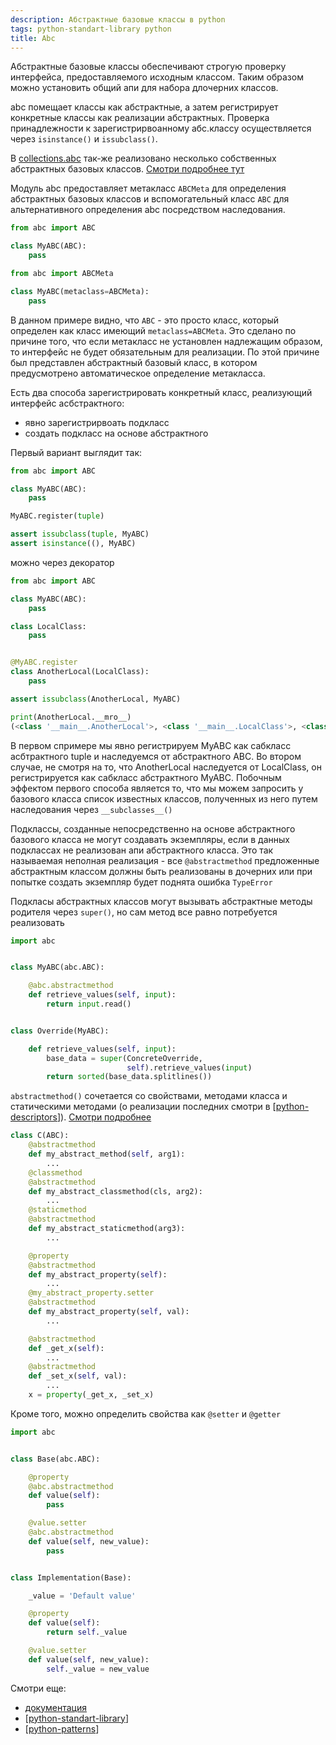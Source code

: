```yaml
---
description: Абстрактные базовые классы в python
tags: python-standart-library python
title: Abc
---
```

Абстрактные базовые классы обеспечивают строгую проверку интерфейса, предоставляемого исходным классом. Таким образом можно установить общий апи для набора длочерних классов.

abc помещает классы как абстрактные, а затем регистрирует конкретные классы как реализации абстрактных. Проверка принадлежности к зарегистрирвоанному абс.классу осуществляется через `isinstance()` и `issubclass()`.

В [collections.abc](https://docs.python.org/3/library/collections.abc.html#module-collections.abc) так-же реализовано несколько собственных абстрактных базовых классов. [Смотри подробнее тут](https://docs.python.org/3/library/collections.abc.html#collections-abstract-base-classes)

Модуль abc предоставляет метакласс `ABCMeta` для определения абстрактных базовых классов и вспомогательный класс `ABC` для альтернативного определения abc посредством наследования.

```python
from abc import ABC

class MyABC(ABC):
    pass

from abc import ABCMeta

class MyABC(metaclass=ABCMeta):
    pass
```

В данном примере видно, что `ABC` - это просто класс, который определен как класс имеющий `metaclass=ABCMeta`. Это сделано по причине того, что если метакласс не установлен надлежащим образом, то интерфейс не будет обязательным для реализации. По этой причине был представлен абстрактный базовый класс, в котором предусмотрено автоматическое определение метакласса.

Есть два способа зарегистрировать конкретный класс, реализующий интерфейс асбстрактного:

- явно зарегистрирвоать подкласс
- создать подкласс на основе абстрактного

Первый вариант выглядит так:

```python
from abc import ABC

class MyABC(ABC):
    pass

MyABC.register(tuple)

assert issubclass(tuple, MyABC)
assert isinstance((), MyABC)
```

можно через декоратор

```python
from abc import ABC

class MyABC(ABC):
    pass

class LocalClass:
    pass


@MyABC.register
class AnotherLocal(LocalClass):
    pass

assert issubclass(AnotherLocal, MyABC)

print(AnotherLocal.__mro__)
(<class '__main__.AnotherLocal'>, <class '__main__.LocalClass'>, <class 'object'>)
```

В первом спримере мы явно регистрируем MyABC как сабкласс асбтрактного tuple и наследуемся от абстрактного ABC. Во втором случае, не смотря на то, что AnotherLocal наследуется от LocalClass, он регистрируется как сабкласс абстрактного MyABC. Побочным эффектом первого способа является то, что мы можем запросить у базового класса список известных классов, полученных из него путем наследования через `__subclasses__()`

Подклассы, созданные непосредственно на основе абстрактного базового класса не могут создавать экземпляры, если в данных подклассах не реализован апи абстрактного класса. Это так называемая неполная реализация - все `@abstractmethod` предложенные абстрактным классом должны быть реализованы в дочерних или при попытке создать экземпляр будет поднята ошибка `TypeError`

Подкласы абстрактных классов могут вызывать абстрактные методы родителя через `super()`, но сам метод все равно потребуется реализовать

```python
import abc


class MyABC(abc.ABC):

    @abc.abstractmethod
    def retrieve_values(self, input):
        return input.read()


class Override(MyABC):

    def retrieve_values(self, input):
        base_data = super(ConcreteOverride,
                          self).retrieve_values(input)
        return sorted(base_data.splitlines())
```

`abstractmethod()` сочетается со свойствами, методами класса и статическими методами (о реализации последних смотри в [[python-descriptors]]). [Смотри подробнее](https://docs.python.org/3/library/abc.html#abc.abstractmethod)

```python
class C(ABC):
    @abstractmethod
    def my_abstract_method(self, arg1):
        ...
    @classmethod
    @abstractmethod
    def my_abstract_classmethod(cls, arg2):
        ...
    @staticmethod
    @abstractmethod
    def my_abstract_staticmethod(arg3):
        ...

    @property
    @abstractmethod
    def my_abstract_property(self):
        ...
    @my_abstract_property.setter
    @abstractmethod
    def my_abstract_property(self, val):
        ...

    @abstractmethod
    def _get_x(self):
        ...
    @abstractmethod
    def _set_x(self, val):
        ...
    x = property(_get_x, _set_x)
```

Кроме того, можно определить свойства как `@setter` и `@getter`

```python
import abc


class Base(abc.ABC):

    @property
    @abc.abstractmethod
    def value(self):
        pass

    @value.setter
    @abc.abstractmethod
    def value(self, new_value):
        pass


class Implementation(Base):

    _value = 'Default value'

    @property
    def value(self):
        return self._value

    @value.setter
    def value(self, new_value):
        self._value = new_value
```

Смотри еще:

- [документация](https://docs.python.org/3/library/abc.html)
- [[python-standart-library]]
- [[python-patterns]]

[//begin]: # "Autogenerated link references for markdown compatibility"
[python-descriptors]: python-descriptors "Python descriptors"
[python-standart-library]: ..%2Flists%2Fpython-standart-library "Стандартная библиотека python и полезные ресурсы"
[python-patterns]: python-patterns "Python patterns programming"
[//end]: # "Autogenerated link references"